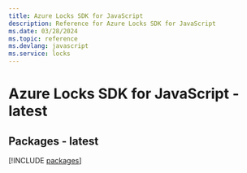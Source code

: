 ```yaml
---
title: Azure Locks SDK for JavaScript
description: Reference for Azure Locks SDK for JavaScript
ms.date: 03/28/2024
ms.topic: reference
ms.devlang: javascript
ms.service: locks
---
```

# Azure Locks SDK for JavaScript - latest
## Packages - latest
[!INCLUDE [packages](locks-index.md)]